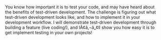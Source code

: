 You know how important it is to test your code, and may have heard about the benefits of test-driven development. The challenge is figuring out what test-driven development looks like, and how to implement it in your development workflow. I will demonstrate test-driven development through building a feature (live coding!), and IÃ¢â‚¬â„¢ll show you how easy it is to get implement testing in your own projects!
